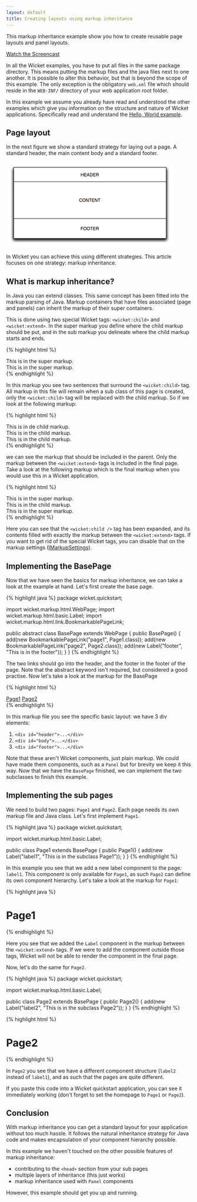```yaml
---
layout: default
title: Creating layouts using markup inheritance
---
```


This markup inheritance example show you how to create reusable page layouts
and panel layouts.

[Watch the Screencast](http://wicket.apache.org/screencasts/ApacheWicket_MarkupInheritence.avi)

In all the Wicket examples, you have to put all files in the same package
directory. This means putting the markup files and the java files next to one
another. It is possible to alter this behavior, but that is beyond the scope
of this example. The only exception is the obligatory `web.xml` file which
should reside in the `WEB-INF/` directory of your web application root
folder.

In this example we assume you already have read and understood the other
examples which give you information on the structure and nature of Wicket
applications. Specifically read and understand the [Hello, World
example](helloworld.html).

## Page layout

In the next figure we show a standard strategy for laying out a page. A
standard header, the main content body and a standard footer.

![Markup inheritance diagram](markupinheritance1.png)

In Wicket you can achieve this using different strategies. This article
focuses on one strategy: markup inheritance.

## What is markup inheritance?

In Java you can extend classes. This same concept has been fitted into the
markup parsing of Java. Markup containers that have files associated (page
and panels) can inherit the markup of their super containers.

This is done using two special Wicket tags: `<wicket:child>` and
`<wicket:extend>`. In the super markup you define where the child markup
should be put, and in the sub markup you delineate where the child markup
starts and ends.

{% highlight html %}
<html>
    <head></head>
    <body>
        This is in the super markup.<br>
        <wicket:child />
        This is in the super markup.<br>
    </body>
</html>
{% endhighlight %}

In this markup you see two sentences that surround the `<wicket:child>` tag.
All markup in this file will remain when a sub class of this page is created,
only the `<wicket:child>` tag will be replaced with the child markup. So if we
look at the following markup:

{% highlight html %}
<html>
<head></head>
<body>
    This is in de child markup.<br>
    <wicket:extend>
    This is in the child markup.<br>
    </wicket:extend>
    This is in the child markup.<br>
</body>
</html>
{% endhighlight %}

we can see the markup that should be included in the parent. Only the markup
between the `<wicket:extend>` tags is included in the final page. Take a look
at the following markup which is the final markup when you would use this in
a Wicket application.

{% highlight html %}
<html>
<head></head>
<body>
    This is in the super markup.<br>
    <wicket:child><wicket:extend>
    This is in the child markup.<br>
    </wicket:extend></wicket:child>
    This is in the super markup.<br>
</body>
</html>
{% endhighlight %}

Here you can see that the `<wicket:child />` tag has been expanded, and its
contents filled with exactly the markup between the `<wicket:extend>` tags.
If you want to get rid of the special Wicket tags, you can disable that on
the markup settings
([IMarkupSettings](http://wicketframework.org/api/wicket/settings/IMarkupSettings)).

## Implementing the BasePage

Now that we have seen the basics for markup inheritance, we can take a
look at the example at hand. Let's first create the base page.

{% highlight java %}
package wicket.quickstart;

import wicket.markup.html.WebPage;
import wicket.markup.html.basic.Label;
import wicket.markup.html.link.BookmarkablePageLink;

public abstract class BasePage extends WebPage {
	public BasePage() {
		add(new BookmarkablePageLink("page1", Page1.class));
		add(new BookmarkablePageLink("page2", Page2.class));
		add(new Label("footer", "This is in the footer"));
	}
}
{% endhighlight %}

The two links should go into the header, and the footer in the footer of the
page. Note that the abstract keyword isn't required, but considered a good
practise. Now let's take a look at the markup for the BasePage

{% highlight html %}
<html>
<head></head>
<body>
<div id="header">
    <a href="#" wicket:id="page1">Page1</a>
    <a href="#" wicket:id="page2">Page2</a>
</div>
<div id="body">
<wicket:child />
</div>
<div id="footer">
	<span wicket:id="footer"></span>
</div>
</body>
</html>
{% endhighlight %}

In this markup file you see the specific basic layout: we have 3 div
elements:

1. `<div id="header">...</div>`
2. `<div id="body">...</div>`
3. `<div id="footer">...</div>`

Note that these aren't Wicket components, just plain markup. We could have
made them components, such as a `Panel` but for brevity we keep it this way.
Now that we have the `BasePage` finished, we can implement the two subclasses
to finish this example.

## Implementing the sub pages

We need to build two pages: `Page1` and `Page2`. Each page needs its own
markup file and Java class. Let's first implement `Page1`.

{% highlight java %}
package wicket.quickstart;

import wicket.markup.html.basic.Label;

public class Page1 extends BasePage {
	public Page1() {
		add(new Label("label1", "This is in the subclass Page1"));
	}
}
{% endhighlight %}

In this example you see that we add a new label component to the page:
`label1`. This component is only available for `Page1`, as such `Page2` can
define its own component hierarchy. Let's take a look at the markup for
`Page1`:

{% highlight java %}
<html>
<head></head>
<body>
<wicket:extend>
    <h1>Page1</h1>
    <span wicket:id="label1"></span>
</wicket:extend>
</body>
</html>
{% endhighlight %}

Here you see that we added the `Label` component in the markup between the
`<wicket:extend>` tags. If we were to add the component outside those tags,
Wicket will not be able to render the component in the final page.

Now, let's do the same for `Page2`.

{% highlight java %}
package wicket.quickstart;

import wicket.markup.html.basic.Label;

public class Page2 extends BasePage {
	public Page2() {
		add(new Label("label2", "This is in the subclass Page2"));
	}
}
{% endhighlight %}

{% highlight html %}
<html>
<head></head>
<body>
<wicket:extend>
    <h1>Page2</h1>
    <span wicket:id="label2"></span>
</wicket:extend>
</body>
</html>
{% endhighlight %}

In `Page2` you see that we have a different component structure (`label2`
instead of `label1`), and as such that the pages are quite different.

If you paste this code into a Wicket quickstart application, you can see it
immediately working (don't forget to set the homepage to `Page1` or `Page2`).

## Conclusion

With markup inheritance you can get a standard layout for your application
without too much hassle. It follows the natural inheritance strategy for Java
code and makes encapsulation of your component hierarchy possible.

In this example we haven't touched on the other possible features of markup
inheritance:

* contributing to the `<head>` section from your sub pages
* multiple layers of inheritance (this just works)
* markup inheritance used with `Panel` components

However, this example should get you up and running.
